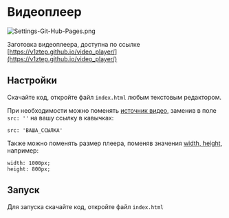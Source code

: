 # Видеоплеер

![Settings-Git-Hub-Pages.png](https://i.postimg.cc/Y2x5tj75/screenshot-171.png)

Заготовка видеоплеера, доступна по ссылке 
[https://v1ztep.github.io/video_player/](https://v1ztep.github.io/video_player/)

## Настройки

Скачайте код, откройте файл `index.html` любым текстовым редактором.

При необходимости можно поменять 
[источник видео](https://github.com/v1ztep/video_player/blob/436b1f9ee26d1d5b8644ec36599e231cd6cff053/index.html#L69),
заменив в поле `src: ''` на вашу ссылку в кавычках:

```
src: 'ВАША_ССЫЛКА'
```
Также можно поменять размер плеера, поменяв значения 
[width, height](https://github.com/v1ztep/video_player/blob/436b1f9ee26d1d5b8644ec36599e231cd6cff053/index.html#L24-L25),
например:
```
width: 1000px;
height: 800px;
```

## Запуск

Для запуска скачайте код, откройте файл `index.html`